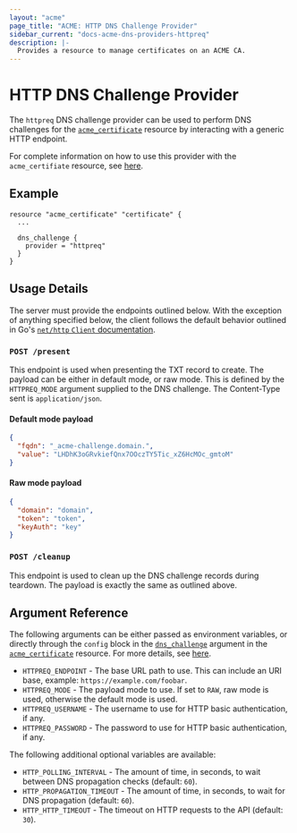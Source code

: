 ```yaml
---
layout: "acme"
page_title: "ACME: HTTP DNS Challenge Provider"
sidebar_current: "docs-acme-dns-providers-httpreq"
description: |-
  Provides a resource to manage certificates on an ACME CA.
---
```


# HTTP DNS Challenge Provider

The `httpreq` DNS challenge provider can be used to perform DNS challenges for
the [`acme_certificate`][resource-acme-certificate] resource by interacting with
a generic HTTP endpoint.

[resource-acme-certificate]: /docs/providers/acme/r/certificate.html

For complete information on how to use this provider with the `acme_certifiate`
resource, see [here][resource-acme-certificate-dns-challenges].

[resource-acme-certificate-dns-challenges]: /docs/providers/acme/r/certificate.html#using-dns-challenges

## Example

```hcl
resource "acme_certificate" "certificate" {
  ...

  dns_challenge {
    provider = "httpreq"
  }
}
```

## Usage Details

The server must provide the endpoints outlined below. With the exception of
anything specified below, the client follows the default behavior outlined in
Go's [`net/http` `Client` documentation][net-http-client-doc].

[net-http-client-doc]: https://golang.org/pkg/net/http/#Client

### `POST /present`

This endpoint is used when presenting the TXT record to create. The payload can
be either in default mode, or raw mode. This is defined by the `HTTPREQ_MODE`
argument supplied to the DNS challenge. The Content-Type sent is
`application/json`. 

#### Default mode payload

```json
{
  "fqdn": "_acme-challenge.domain.",
  "value": "LHDhK3oGRvkiefQnx7OOczTY5Tic_xZ6HcMOc_gmtoM"
}
```

#### Raw mode payload

```json
{
  "domain": "domain",
  "token": "token",
  "keyAuth": "key"
}
```

### `POST /cleanup`

This endpoint is used to clean up the DNS challenge records during teardown. The
payload is exactly the same as outlined above.

## Argument Reference

The following arguments can be either passed as environment variables, or
directly through the `config` block in the
[`dns_challenge`][resource-acme-certificate-dns-challenge-arg] argument in the
[`acme_certificate`][resource-acme-certificate] resource. For more details, see
[here][resource-acme-certificate-dns-challenges].

[resource-acme-certificate-dns-challenge-arg]: /docs/providers/acme/r/certificate.html#dns_challenge

* `HTTPREQ_ENDPOINT` - The base URL path to use. This can include an URI base,
  example: `https://example.com/foobar`.
* `HTTPREQ_MODE` - The payload mode to use. If set to `RAW`, raw mode is used,
  otherwise the default mode is used.
* `HTTPREQ_USERNAME` - The username to use for HTTP basic authentication, if
  any.
* `HTTPREQ_PASSWORD` - The password to use for HTTP basic authentication, if
  any.

The following additional optional variables are available:

* `HTTP_POLLING_INTERVAL` - The amount of time, in seconds, to wait between
  DNS propagation checks (default: `60`).
* `HTTP_PROPAGATION_TIMEOUT` - The amount of time, in seconds, to wait for DNS
  propagation (default: `60`).
* `HTTP_HTTP_TIMEOUT` - The timeout on HTTP requests to the API (default:
  `30`).
